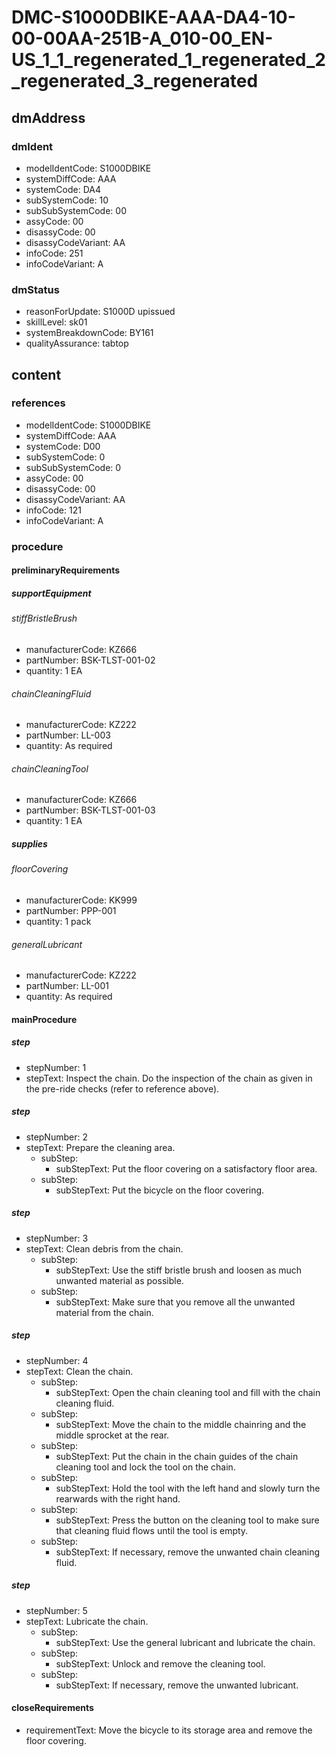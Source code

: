 # DMC-S1000DBIKE-AAA-DA4-10-00-00AA-251B-A_010-00_EN-US_1_1_regenerated_1_regenerated_2_regenerated_3_regenerated

## dmAddress
### dmIdent
*   modelIdentCode: S1000DBIKE
*   systemDiffCode: AAA
*   systemCode: DA4
*   subSystemCode: 10
*   subSubSystemCode: 00
*   assyCode: 00
*   disassyCode: 00
*   disassyCodeVariant: AA
*   infoCode: 251
*   infoCodeVariant: A

### dmStatus
*   reasonForUpdate: S1000D upissued
*   skillLevel: sk01
*   systemBreakdownCode: BY161
*   qualityAssurance: tabtop

## content
### references
*   modelIdentCode: S1000DBIKE
*   systemDiffCode: AAA
*   systemCode: D00
*   subSystemCode: 0
*   subSubSystemCode: 0
*   assyCode: 00
*   disassyCode: 00
*   disassyCodeVariant: AA
*   infoCode: 121
*   infoCodeVariant: A

### procedure
#### preliminaryRequirements
##### supportEquipment
###### stiffBristleBrush
*   manufacturerCode: KZ666
*   partNumber: BSK-TLST-001-02
*   quantity: 1 EA

###### chainCleaningFluid
*   manufacturerCode: KZ222
*   partNumber: LL-003
*   quantity: As required

###### chainCleaningTool
*   manufacturerCode: KZ666
*   partNumber: BSK-TLST-001-03
*   quantity: 1 EA

##### supplies
###### floorCovering
*   manufacturerCode: KK999
*   partNumber: PPP-001
*   quantity: 1 pack

###### generalLubricant
*   manufacturerCode: KZ222
*   partNumber: LL-001
*   quantity: As required

#### mainProcedure
##### step
*   stepNumber: 1
*   stepText: Inspect the chain. Do the inspection of the chain as given in the pre-ride checks (refer to reference above).

##### step
*   stepNumber: 2
*   stepText: Prepare the cleaning area.
    *   subStep:
        *   subStepText: Put the floor covering on a satisfactory floor area.
    *   subStep:
        *   subStepText: Put the bicycle on the floor covering.

##### step
*   stepNumber: 3
*   stepText: Clean debris from the chain.
    *   subStep:
        *   subStepText: Use the stiff bristle brush and loosen as much unwanted material as possible.
    *   subStep:
        *   subStepText: Make sure that you remove all the unwanted material from the chain.

##### step
*   stepNumber: 4
*   stepText: Clean the chain.
    *   subStep:
        *   subStepText: Open the chain cleaning tool and fill with the chain cleaning fluid.
    *   subStep:
        *   subStepText: Move the chain to the middle chainring and the middle sprocket at the rear.
    *   subStep:
        *   subStepText: Put the chain in the chain guides of the chain cleaning tool and lock the tool on the chain.
    *   subStep:
        *   subStepText: Hold the tool with the left hand and slowly turn the rearwards with the right hand.
    *   subStep:
        *   subStepText: Press the button on the cleaning tool to make sure that cleaning fluid flows until the tool is empty.
    *   subStep:
        *   subStepText: If necessary, remove the unwanted chain cleaning fluid.

##### step
*   stepNumber: 5
*   stepText: Lubricate the chain.
    *   subStep:
        *   subStepText: Use the general lubricant and lubricate the chain.
    *   subStep:
        *   subStepText: Unlock and remove the cleaning tool.
    *   subStep:
        *   subStepText: If necessary, remove the unwanted lubricant.

#### closeRequirements
*   requirementText: Move the bicycle to its storage area and remove the floor covering.
